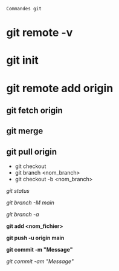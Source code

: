 `Commandes git`

# git remote -v
# git init
# git remote add origin <branch>

## git fetch origin <branch>
## git merge <branch>
## git pull origin <branch>

- git checkout <branch>
- git branch <nom_branch>
- git checkout -b <nom_branch>

*git status*

*git branch -M main*

*git branch -a*

**git add <nom_fichier>**

**git push -u origin main**

**git commit -m "Message"**

*git commit -am "Message"*